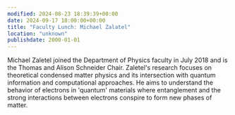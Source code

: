 ```yaml
---
modified: 2024-08-23 18:39:39+00:00
date: 2024-09-17 18:00:00+00:00
title: "Faculty Lunch: Michael Zalatel"
location: "unknown"
publishdate: 2000-01-01
---
```




<span>Michael Zaletel joined the Department of Physics faculty in July 2018 and is the Thomas and Alison Schneider Chair. Zaletel's research focuses on theoretical condensed matter physics and its intersection with quantum information and computational approaches. He aims to understand the behavior of electrons in 'quantum' materials where entanglement and the strong interactions between electrons conspire to form new phases of matter. </span>